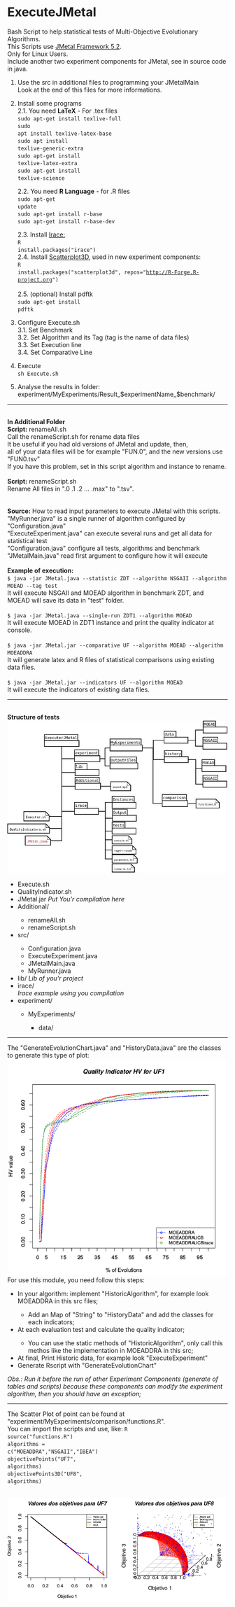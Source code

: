 <html>
<h1> ExecuteJMetal </h1>
Bash Script to help statistical tests of Multi-Objective Evolutionary Algorithms.<br>
This Scripts use <a href="https://jmetal.github.io/jMetal/">JMetal Framework 5.2</a>.<br>
Only for Linux Users.<br>
Include another two experiment components for JMetal, see in source code in java.<br>

1. Use the src in additional files to programming your JMetalMain<br>
 Look at the end of this files for more informations.<br>
  
2. Install some programs<br>
	2.1. You need <b>LaTeX</b> - For .tex files<br>
<code>sudo apt-get install texlive-full</code><br>
<code>sudo apt install texlive-latex-base</code><br>
<code>sudo apt install texlive-generic-extra</code><br>
<code>sudo apt-get install texlive-latex-extra</code><br>
<code>sudo apt-get install texlive-science</code><br>


	2.2. You need <b>R Language</b> - for .R files<br>
<code>sudo apt-get update</code><br>
<code>sudo apt-get install r-base</code><br>
<code>sudo apt-get install r-base-dev</code><br>

	2.3. Install <a href="http://iridia.ulb.ac.be/irace/">Irace:</a><br>
     <code>R</code><br>
       <code>install.packages("irace") </code>
	<br>
	2.4. Install <a href="https://cran.r-project.org/web/packages/scatterplot3d/index.html">Scatterplot3D</a>, used in new experiment components:<br>
     <code>R</code><br>
		<code>install.packages("scatterplot3d", repos="http://R-Forge.R-project.org") </code><br>
	2.5. (optional) Install pdftk<br>
	<code>sudo apt-get install pdftk</code><br>


3. Configure Execute.sh<br>
	3.1. Set Benchmark<br>
	3.2. Set Algorithm and its Tag (tag is the name of data files)<br>
	3.3. Set Execution line<br>
	3.4. Set Comparative Line<br>
    
4. Execute<br>
<code>sh Execute.sh</code><br>

5. Analyse the results in folder: experiment/MyExperiments/Result_$experimentName_$benchmark/

<hr>

<br>
<b>In Additional Folder</b><br>
<b>Script:</b> renameAll.sh<br>
Call the renameScript.sh for rename data files<br>
It be useful if you had old versions of JMetal and update, then, <br>
all of your data files will be for example "FUN.0", and the new versions use "FUN0.tsv"<br>
If you have this problem, set in this script algorithm and instance to rename.<br>
<br>
<b>Script:</b> renameScript.sh<br>
Rename All files in ".0 .1 .2  ...  .max" to ".tsv".<br>
<br>
<br>
<b>Source:</b> How to read input parameters to execute JMetal with this scripts.<br>
"MyRunner.java" is a single runner of algorithm configured by "Configuration.java"<br>
"ExecuteExperiment.java" can execute several runs and get all data for statistical test<br>
"Configuration.java" configure all tests, algorithms and benchmark<br>
"JMetalMain.java" read first argument to configure how it will execute<br><br>
<b>Example of execution: </b><br>
<code>$ java -jar JMetal.java --statistic ZDT --algorithm NSGAII --algorithm MOEAD --tag test</code><br>
It will execute NSGAII and MOEAD algorithm in benchmark ZDT, and MOEAD will save its data in "test" folder.<br>
<br>
<code>$ java -jar JMetal.java --single-run ZDT1 --algorithm MOEAD</code><br>
It will execute MOEAD in ZDT1 instance and print the quality indicator at console.<br>
<br>
<code>$ java -jar JMetal.jar --comparative UF --algorithm MOEAD --algorithm MOEADDRA</code><br>
It will generate latex and R files of statistical comparisons using  existing data files.<br>

<br>
<code>$ java -jar JMetal.jar --indicators UF --algorithm MOEAD</code><br>
It will execute the indicators of existing data files.<br>


<hr>
<br>
<b>Structure of tests</b><br>
<img src="Additional/Diagram.jpeg"><br>

  <ul>
    <li>Execute.sh</li>
    <li>QualityIndicator.sh</li>
    <li>JMetal.jar <i>Put You'r compilation here</i></li>
    <li>Additional/ </li>
      <ul>
      <li>renameAll.sh</li>
      <li>renameScript.sh</li>
		</ul>
    <li>src/</li>
       <ul>
        <li>Configuration.java</li>
        <li>ExecuteExperiment.java</li>
        <li>JMetalMain.java</li>
        <li>MyRunner.java</li>
       </ul>
   <li>lib/ <i>Lib of you'r project</i></li>
	<li>irace/</li> <i>Irace example using you compilation</i>
   <li>experiment/</li>
    <ul>
      <li>MyExperiments/</li>
      <ul>
        <li>data/</li>
      </ul>
    </ul>
 </ul>
</html>


<hr>
The "GenerateEvolutionChart.java" and "HistoryData.java" are the classes to generate this type of plot:
<img src="Additional/example_UF1_HV.png"><br>
For use this module, you need follow this steps:<br>
<ul>
	<li>In your algorithm: implement "HistoricAlgorithm", for example look MOEADDRA in this src files;</li>
	<ul>
		<li>Add an Map of "String" to "HistoryData" and add the classes for each indicators;</li>
	</ul>
	<li>At each evaluation test and calculate the quality indicator;</li>	
	<ul>
		<li>You can use the static methods of "HistoricAlgorithm", only call this methos like the implementation in MOEADDRA in this src;</li>
	</ul>
	<li>At final, Print Historic data, for example look "ExecuteExperiment"</li>
	<li>Generate Rscript with "GenerateEvolutionChart"</li>
</ul>
<i>Obs.: Run it before the run of other Experiment Components (generate of tables and scripts) because these components can modify the experiment algorithm, then you should have an exception;</i>

<hr>

The Scatter Plot of point can be found at "experiment/MyExperiments/comparison/functions.R".<br>
You can import the scripts and use, like:
<code>R</code><br>
<code>source("functions.R")</code><br>
<code>algorithms = c("MOEADDRA","NSGAII","IBEA")</code><br>
<code>objectivePoints("UF7", algorithms)</code><br>
<code>objectivePoints3D("UF8", algorithms)</code><br>

<br>
<img src="Additional/scatter-Plot.png"><br>


